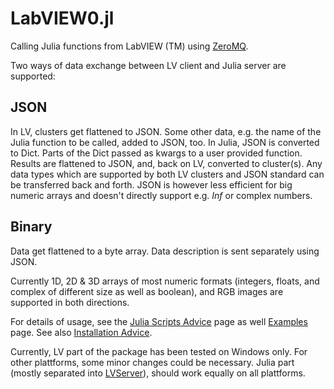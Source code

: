 # LabVIEW0.jl
Calling Julia functions from LabVIEW (TM) using [ZeroMQ](https://zeromq.org/).

Two ways of data exchange between LV client and Julia server are supported:

## JSON
In LV, clusters get flattened to JSON. Some other data, e.g. the name of the Julia function to be called, added to JSON, too. In Julia, JSON is converted to Dict. Parts of the Dict passed as kwargs to a user provided function. Results are flattened to JSON, and, back on LV, converted to cluster(s). Any data types which are supported by both LV clusters and JSON standard can be transferred back and forth. JSON is however less efficient for big numeric arrays and doesn't directly support e.g. *Inf* or complex numbers.

## Binary

Data get flattened to a byte array. Data description is sent separately using JSON.

Currently 1D, 2D & 3D arrays of most numeric formats (integers, floats, and complex of different size as well as boolean), and RGB images are supported in both directions.

For details of usage, see the [Julia Scripts Advice](writing_Julia_scripts.md) page as well  [Examples](example_descriptions.md) page. See also [Installation Advice](installation_advice.md).

Currently, LV part of the package has been tested on Windows only. For other plattforms, some minor changes could be necessary. Julia part (mostly separated into [LVServer](https://github.com/Eben60/LVServer.jl)), should work equally on all plattforms.
